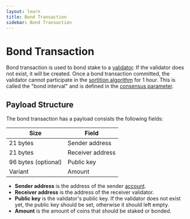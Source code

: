 ```yaml
---
layout: learn
title: Bond Transaction
sidebar: Bond Transaction
---
```


# Bond Transaction

Bond transaction is used to bond stake to a [validator](https://docs.pactus.org/docs/concepts/blockchain/validator/).
If the validator does not exist, it will be created.
Once a bond transaction committed, the validator cannot participate in the
[sortition algorithm](https://docs.pactus.org/docs/concepts/consensus/sortition/) for 1 hour.
This is called the "bond interval" and is defined in the
[consensus parameter](https://docs.pactus.org/docs/concepts/consensus/parameters/).

## Payload Structure

The bond transaction has a payload consists the following fields:

| Size                | Field            |
| ------------------- | ---------------- |
| 21 bytes            | Sender address   |
| 21 bytes            | Receiver address |
| 96 bytes (optional) | Public key       |
| Variant             | Amount           |

- **Sender address** is the address of the sender [account](https://docs.pactus.org/docs/concepts/blockchain/account/).
- **Receiver address** is the address of the receiver validator.
- **Public key** is the validator's public key. If the validator does not exist yet,
  the public key should be set, otherwise it should left empty.
- **Amount** is the amount of coins that should be staked or bonded.
